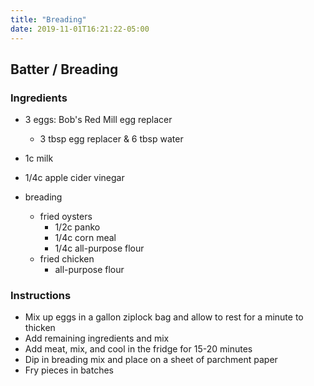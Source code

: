 ```yaml
---
title: "Breading"
date: 2019-11-01T16:21:22-05:00
---
```


## Batter / Breading

### Ingredients

- 3 eggs: Bob's Red Mill egg replacer 
	- 3 tbsp egg replacer & 6 tbsp water
- 1c milk
- 1/4c apple cider vinegar

- breading
	- fried oysters
		- 1/2c panko
		- 1/4c corn meal
		- 1/4c all-purpose flour
	- fried chicken
		- all-purpose flour

### Instructions

- Mix up eggs in a gallon ziplock bag and allow to rest for a minute to thicken
- Add remaining ingredients and mix
- Add meat, mix, and cool in the fridge for 15-20 minutes
- Dip in breading mix and place on a sheet of parchment paper
- Fry pieces in batches



